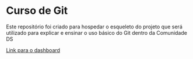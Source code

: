 # Curso de Git
Este repositório foi criado para hospedar o esqueleto do projeto que será utilizado para explicar e ensinar o uso básico do Git dentro da Comunidade DS

[Link para o dashboard](https://cdscursogit-aigys3maal6c6b9tkmu4zv.streamlit.app/)
